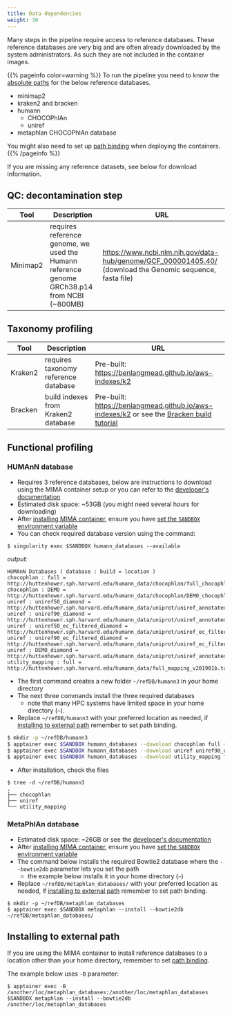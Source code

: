 ```yaml
---
title: Data dependencies
weight: 30
---
```


Many steps in the pipeline require access to reference databases. These reference databases are very big and are often already downloaded by the system administrators. As such they are not included in the container images.

{{% pageinfo color=warning %}}
To run the pipeline you need to know the [absolute paths](/docs/tutorials/data-processing/need-to-know/#use-absolute-paths) for the below reference databases. 

* minimap2
* kraken2 and bracken
* humann
  * CHOCOPhlAn
  * uniref
* metaphlan CHOCOPhlAn database

You might also need to set up [path binding](../what-is-container/#path-binding) when deploying the containers.
{{% /pageinfo %}}

If you are missing any reference datasets, see below for download information.

## QC: decontamination step

| Tool | Description | URL                |
|------|-------------|--------------------|
| Minimap2 | requires reference genome, we used the Humann reference genome GRCh38.p14 from NCBI (~800MB) | <a href="https://www.ncbi.nlm.nih.gov/data-hub/genome/GCF_000001405.40/" target="_blank;">https://www.ncbi.nlm.nih.gov/data-hub/genome/GCF_000001405.40/</a> (download the Genomic sequence, fasta file) |


## Taxonomy profiling


| Tool | Description | URL |
|------|-------------|-----|
| Kraken2 | requires taxonomy reference database | Pre-built: <a href="https://benlangmead.github.io/aws-indexes/k2" target="_blank;">https://benlangmead.github.io/aws-indexes/k2</a> |
| Bracken | build indexes from Kraken2 database | Pre-built: <a href="https://benlangmead.github.io/aws-indexes/k2" target="_blank;">https://benlangmead.github.io/aws-indexes/k2</a> or see the <a href="https://ccb.jhu.edu/software/bracken/index.shtml?t=manual#step1" target="_blank">Bracken build tutorial</a> |


## Functional profiling

### HUMAnN database

- Requires 3 reference databases, below are instructions to download using the MIMA container setup or you can refer to the <a href="https://huttenhower.sph.harvard.edu/humann" target="_blank;">developer's documentation</a>
- Estimated disk space: ~53GB (you might need several hours for downloading)
- After [installing MIMA container](../installation), ensure you have [set the `SANDBOX` environment variable](../installation/#build-a-sandbox)
- You can check required database version using the command:
```
$ singularity exec $SANDBOX humann_databases --available
```
  
*output:*

```
HUMAnN Databases ( database : build = location )
chocophlan : full = http://huttenhower.sph.harvard.edu/humann_data/chocophlan/full_chocophlan.v201901_v31.tar.gz
chocophlan : DEMO = http://huttenhower.sph.harvard.edu/humann_data/chocophlan/DEMO_chocophlan.v201901_v31.tar.gz
uniref : uniref50_diamond = http://huttenhower.sph.harvard.edu/humann_data/uniprot/uniref_annotated/uniref50_annotated_v201901b_full.tar.gz
uniref : uniref90_diamond = http://huttenhower.sph.harvard.edu/humann_data/uniprot/uniref_annotated/uniref90_annotated_v201901b_full.tar.gz
uniref : uniref50_ec_filtered_diamond = http://huttenhower.sph.harvard.edu/humann_data/uniprot/uniref_ec_filtered/uniref50_ec_filtered_201901b_subset.tar.gz
uniref : uniref90_ec_filtered_diamond = http://huttenhower.sph.harvard.edu/humann_data/uniprot/uniref_ec_filtered/uniref90_ec_filtered_201901b_subset.tar.gz
uniref : DEMO_diamond = http://huttenhower.sph.harvard.edu/humann_data/uniprot/uniref_annotated/uniref90_DEMO_diamond_v201901b.tar.gz
utility_mapping : full = http://huttenhower.sph.harvard.edu/humann_data/full_mapping_v201901b.tar.gz
```

- The first command creates a new folder `~/refDB/humann3` in your home directory
- The next three commands install the three required databases
  - note that many HPC systems have limited space in your home directory (`~`).
- Replace `~/refDB/humann3` with your preferred location as needed, if [installing to external path](#installing-to-external-path) remember to set path binding.

```bash
$ mkdir -p ~/refDB/humann3
$ apptainer exec $SANDBOX humann_databases --download chocophlan full ~/refDB/humann3
$ apptainer exec $SANDBOX humann_databases --download uniref uniref90_diamond ~/refDB/humann3
$ apptainer exec $SANDBOX humann_databases --download utility_mapping full ~/refDB/humann3
```

- After installation, check the files

```
$ tree -d ~/refDB/humann3
.
├── chocophlan
├── uniref
└── utility_mapping
```


### MetaPhlAn database

- Estimated disk space: ~26GB or see the <a href=" [https://github.com/biobakery/MetaPhlAn" target="_blank">developer's documentation</a>
- After [installing MIMA container](../installation), ensure you have [set the `SANDBOX` environment variable](../installation/#build-a-sandbox)
- The command below installs the required Bowtie2 database where the `--bowtie2db` parameter lets you set the path
  - the example below installs it in your home directory (`~`)
- Replace `~/refDB/metaphlan_databases/` with your preferred location as needed, if [installing to external path](#installing-to-external-path) remember to set path binding.

```
$ mkdir -p ~/refDB/metaphlan_databases
$ apptainer exec $SANDBOX metaphlan --install --bowtie2db ~/refDB/metaphlan_databases/
```


## Installing to external path

If you are using the MIMA container to install reference databases to a location other than your home directory, remember to set [path binding](../what-is-container/#path-binding).

The example below uses `-B` parameter:
```
$ apptainer exec -B /another/loc/metaphlan_databases:/another/loc/metaphlan_databases $SANDBOX metaphlan --install --bowtie2db /another/loc/metaphlan_databases
```
